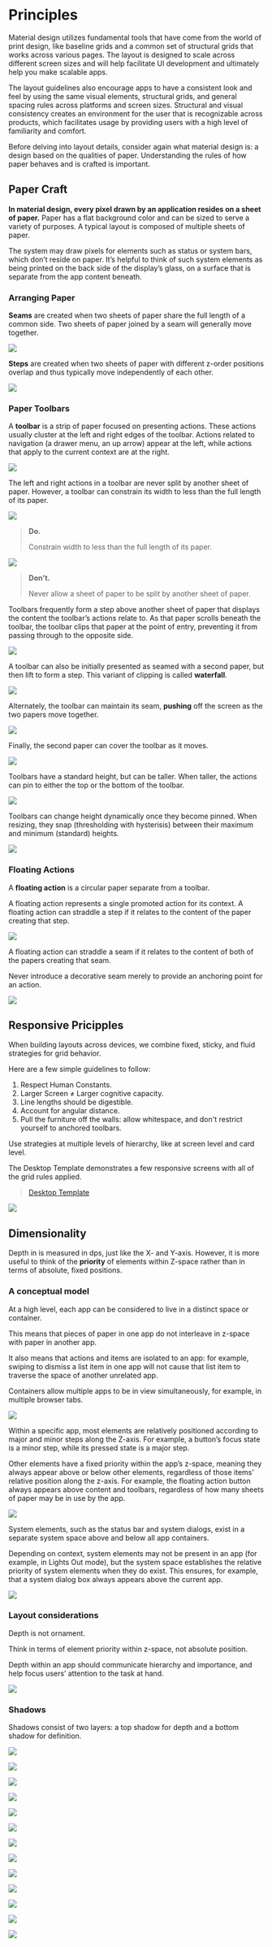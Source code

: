 # Principles

Material design utilizes fundamental tools that have come from the world of print design, like baseline grids and a common set of structural grids that works across various pages. The layout is designed to scale across different screen sizes and will help facilitate UI development and ultimately help you make scalable apps.

The layout guidelines also encourage apps to have a consistent look and feel by using the same visual elements, structural grids, and general spacing rules across platforms and screen sizes. Structural and visual consistency creates an environment for the user that is recognizable across products, which facilitates usage by providing users with a high level of familiarity and comfort.

Before delving into layout details, consider again what material design is: a design based on the qualities of paper. Understanding the rules of how paper behaves and is crafted is important.

## Paper Craft

**In material design, every pixel drawn by an application resides on a sheet of paper.** Paper has a flat background color and can be sized to serve a variety of purposes. A typical layout is composed of multiple sheets of paper.

The system may draw pixels for elements such as status or system bars, which don’t reside on paper. It’s helpful to think of such system elements as being printed on the back side of the display’s glass, on a surface that is separate from the app content beneath.

### Arranging Paper

**Seams** are created when two sheets of paper share the full length of a common side. Two sheets of paper joined by a seam will generally move together.

![](images/layout/Layout-principles-papercraft-papercraft-01a_large_xhdpi.png)

**Steps** are created when two sheets of paper with different z-order positions overlap and thus typically move independently of each other.

![](images/layout/Layout-principles-papercraft-papercraft-03a_large_xhdpi.png)

### Paper Toolbars

A **toolbar** is a strip of paper focused on presenting actions. These actions usually cluster at the left and right edges of the toolbar. Actions related to navigation (a drawer menu, an up arrow) appear at the left, while actions that apply to the current context are at the right.

![](images/layout/layout-principles-papercraft-papercraft-03_MISSINGASSET_large_xhdpi.png)

The left and right actions in a toolbar are never split by another sheet of paper. However, a toolbar can constrain its width to less than the full length of its paper.

![](images/layout/papercraft-04_large_xhdpi.png)

> **Do.**
>
> Constrain width to less than the full length of its paper.

![](images/layout/papercraft-04_dont_large_xhdpi.png)

> **Don't.**
>
> Never allow a sheet of paper to be split by another sheet of paper.

Toolbars frequently form a step above another sheet of paper that displays the content the toolbar’s actions relate to. As that paper scrolls beneath the toolbar, the toolbar clips that paper at the point of entry, preventing it from passing through to the opposite side.

![](images/layout/layout-principles-papercraft-papercraft-05a_large_xhdpi.png)

A toolbar can also be initially presented as seamed with a second paper, but then lift to form a step. This variant of clipping is called **waterfall**.

![](images/layout/layout-principles-papercraft-papercraft-06a_large_xhdpi.png)

Alternately, the toolbar can maintain its seam, **pushing** off the screen as the two papers move together.

![](images/layout/layout-principles-papercraft-papercraft-07a_large_xhdpi.png)

Finally, the second paper can cover the toolbar as it moves.

![](images/layout/layout-principles-papercraft-papercraft-08a_large_xhdpi.png)

Toolbars have a standard height, but can be taller. When taller, the actions can pin to either the top or the bottom of the toolbar.

![](images/layout/layout-principles-papercraft-papercraft-09a_large_xhdpi.png)

Toolbars can change height dynamically once they become pinned. When resizing, they snap (thresholding with hysterisis) between their maximum and minimum (standard) heights.

![](images/layout/layout-principles-papercraft-papercraft-10a_large_xhdpi.png)



### Floating Actions

A **floating action** is a circular paper separate from a toolbar.

A floating action represents a single promoted action for its context. A floating action can straddle a step if it relates to the content of the paper creating that step.

![](images/layout/layout-principles-papercraft-papercraft-11a_large_xhdpi.png)

A floating action can straddle a seam if it relates to the content of both of the papers creating that seam.

Never introduce a decorative seam merely to provide an anchoring point for an action.

![](images/layout/layout-principles-papercraft-papercraft-12a_large_xhdpi.png)


## Responsive Pricipples

When building layouts across devices, we combine fixed, sticky, and fluid strategies for grid behavior.

Here are a few simple guidelines to follow:

1. Respect Human Constants.
2. Larger Screen ≠  Larger cognitive capacity.
3. Line lengths should be digestible.
4. Account for angular distance.
5. Pull the furniture off the walls: allow whitespace, and don't restrict yourself to anchored toolbars.

Use strategies at multiple levels of hierarchy, like at screen level and card level.

The Desktop Template demonstrates a few responsive screens with all of the grid rules applied.

> [Desktop Template](http://material-design.storage.googleapis.com/downloads/Layout_Desktop_Whiteframe.ai)

![](images/layout/layout-principles-responsive-responsive-01_large_xhdpi.png)

## Dimensionality

Depth in is measured in dps, just like the X- and Y-axis. However, it is more useful to think of the **priority** of elements within Z-space rather than in terms of absolute, fixed positions.

### A conceptual model

At a high level, each app can be considered to live in a distinct space or container.

This means that pieces of paper in one app do not interleave in z-space with paper in another app.

It also means that actions and items are isolated to an app: for example, swiping to dismiss a list item in one app will not cause that list item to traverse the space of another unrelated app.

Containers allow multiple apps to be in view simultaneously, for example, in multiple browser tabs.

![](images/layout/layout-principles-dimensionality-dimensionality-01_large_xhdpi.png)

Within a specific app, most elements are relatively positioned according to major and minor steps along the Z-axis. For example, a button’s focus state is a minor step, while its pressed state is a major step.

Other elements have a fixed priority within the app’s z-space, meaning they always appear above or below other elements, regardless of those items’ relative position along the z-axis. For example, the floating action button always appears above content and toolbars, regardless of how many sheets of paper may be in use by the app.

![](images/layout/layout-principles-dimensionality-dimensionality-02_large_xhdpi.png)

System elements, such as the status bar and system dialogs, exist in a separate system space above and below all app containers.

Depending on context, system elements may not be present in an app (for example, in Lights Out mode), but the system space establishes the relative priority of system elements when they do exist. This ensures, for example, that a system dialog box always appears above the current app.

![](images/layout/layout-principles-dimensionality-dimensionality-03_large_xhdpi.png)

### Layout considerations

Depth is not ornament.

Think in terms of element priority within z-space, not absolute position.

Depth within an app should communicate hierarchy and importance, and help focus users’ attention to the task at hand.

![](images/layout/layout-principles-dimensionality-dimensionality-04_large_xhdpi.png)

### Shadows

Shadows consist of two layers: a top shadow for depth and a bottom shadow for definition.

![](images/layout/layout-principles-dimensionality-shadows-01_large_xhdpi.png)

![](images/layout/layout-principles-dimensionality-shadows-08_large_xhdpi.png)

![](images/layout/layout-principles-dimensionality-shadows-02_large_xhdpi.png)

![](images/layout/layout-principles-dimensionality-shadows-08_large_xhdpi.png)

![](images/layout/layout-principles-dimensionality-shadows-03_large_xhdpi.png)

![](images/layout/layout-principles-dimensionality-shadows-08_large_xhdpi.png)

![](images/layout/layout-principles-dimensionality-shadows-04_large_xhdpi.png)

![](images/layout/layout-principles-dimensionality-shadows-08_large_xhdpi.png)

![](images/layout/layout-principles-dimensionality-shadows-05_large_xhdpi.png)

![](images/layout/layout-principles-dimensionality-shadows-08_large_xhdpi.png)

![](images/layout/layout-principles-dimensionality-shadows-06_large_xhdpi.png)

![](images/layout/layout-principles-dimensionality-shadows-08_large_xhdpi.png)

![](images/layout/layout-principles-dimensionality-shadows-07_large_xhdpi.png)





